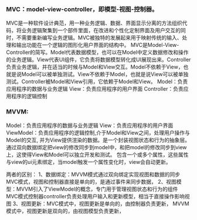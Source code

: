### MVC：model-view-controller，即模型-视图-控制器。
MVC是一种软件设计典范，用一种业务逻辑、数据、界面显示分离的方法组织代码，将业务逻辑聚集到一个部件里面，在改进和个性化定制界面及用户交互的同时，不需要重新编写业务逻辑。MVC被独特的发展起来用于映射传统的输入、处理和输出功能在一个逻辑的图形化用户界面的结构中。
MVC是Model-View-Controller的简写。Model代表数据模型，也可以在Model中定义数据修改和操作的业务逻辑。View代表UI组件，它负责将数据模型转化成UI展现出来。Controller负责业务逻辑，并在适当的时候与Model和View交互。Model不依赖于View，也就是说Model可以被单独测试。View不依赖于Model，也就是说View可以被单独测试。Controller被Model和View引用，它依赖于Model和View。
  Model：负责应用程序的数据与业务逻辑
  View：负责应用程序的用户界面
  Controller：负责应用程序的逻辑控制


### MVVM:
  Model：负责应用程序的数据与业务逻辑
  View：负责应用程序的用户界面
  ViewModel：负责应用程序的逻辑控制,介于Model和View之间，处理用户操作与Model的交互, 并为View提供渲染的数据。是一个封装视图状态和行为的抽象层。
            通过双向数据绑定把view的修改同步到model中，和把model的修改同步到view上，这使得View和Model可以独立开发和测试。
            包含一个或多个属性，这些属性与view的ui元素绑定，当model触发一个属性变化时，view会自动更新。


两者的区别：
1、数据绑定：MVVM模式通过双向绑定实现视图和数据的同步
            MVC模式，视图和控制器直接是单向的，是通过事件来同步数据，
2、视图模型：MVVM引入了ViewModel的概念，专门用于管理视图状态和行为的组件
            MVC模式控制器controller负责处理用户输入和更新模型，相当于直接操作影响视图
3、视图更新：MVC模式中，视图更新是单向的，由控制器负责更新，
            MVVM模式中，视图更新是双向的，由视图模型负责更新，
 
